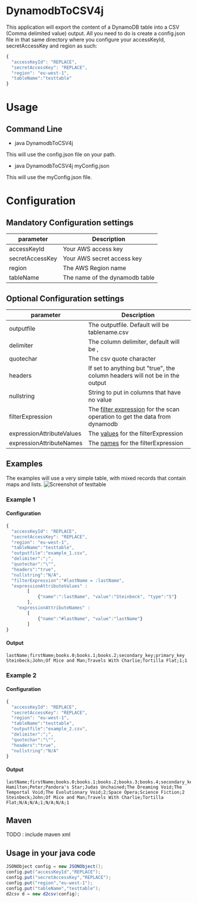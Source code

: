 # DynamodbToCSV4j
This application will export the content of a DynamoDB table into a CSV (Comma delimited value) output. All you need to do is create a config.json file in that same directory where you configure your accessKeyId, secretAccessKey and region as such:
```javascript
{
  "accessKeyId": "REPLACE",
  "secretAccessKey": "REPLACE",
  "region": "eu-west-1",
  "tableName":"testtable"
}
``` 
#  Usage
##  Command Line
* java DynamodbToCSV4j

This will use the config.json file on your path.
* java DynamodbToCSV4j myConfig.json

This will use the myConfig.json file.

# Configuration
## Mandatory Configuration settings

| parameter | Description
| ------------- |-------------| 
| accessKeyId | Your AWS access key
| secretAccessKey | Your AWS secret access key
| region | The AWS Region name
| tableName | The name of the dynamodb table

## Optional Configuration settings

| parameter | Description
| ------------- |-------------| 
| outputfile | The outputfile.  Default will be tablename.csv
| delimiter | The column delimiter, default will be ,
| quotechar | The csv quote character
| headers | If set to anything but "true", the column headers will not be in the output
| nullstring | String to put in columns that have no value
| filterExpression | The [filter expression](http://docs.aws.amazon.com/amazondynamodb/latest/developerguide/QueryAndScan.html#FilteringResults) for the scan operation to get the data from dynamodb 
| expressionAttributeValues | The [values](http://docs.aws.amazon.com/amazondynamodb/latest/developerguide/ExpressionPlaceholders.html#ExpressionAttributeValues) for the filterExpression
| expressionAttributeNames | The [names](http://docs.aws.amazon.com/amazondynamodb/latest/developerguide/ExpressionPlaceholders.html#ExpressionAttributeNames) for the filterExpression

## Examples
The examples will use a very simple table, with mixed records that contain maps and lists.
![Screenshot of testtable](https://s3.amazonaws.com/misc.quodlibet.be/dynamodb2csv4j/testtable.png)
### Example 1 
#### Configuration
```javascript
{
  "accessKeyId": "REPLACE",
  "secretAccessKey": "REPLACE",
  "region": "eu-west-1",
  "tableName":"testtable",
  "outputfile":"example_1.csv",
  "delimiter":";",
  "quotechar":"\"",
  "headers":"true",
  "nullstring":"N/A",
  "filterExpression":"#lastName = :lastName",
  "expressionAttributeValues" : 
		[
			{"name":":lastName", "value":"Steinbeck", "type":"S"}
		],
	"expressionAttributeNames" : 
		[
			{"name":"#lastName", "value":"lastName"}
		]
}
```
#### Output
```
lastName;firstName;books.0;books.1;books.2;secondary_key;primary_key
Steinbeck;John;Of Mice and Man;Travels With Charlie;Tortilla Flat;1;1
```
### Example 2 
#### Configuration
```javascript
{
  "accessKeyId": "REPLACE",
  "secretAccessKey": "REPLACE",
  "region": "eu-west-1",
  "tableName":"testtable",
  "outputfile":"example_2.csv",
  "delimiter":";",
  "quotechar":"\"",
  "headers":"true",
  "nullstring":"N/A"
}
```
#### Output
```
lastName;firstName;books.0;books.1;books.2;books.3;books.4;secondary_key;Genre.subtype;Genre.type;primary_key
Hamilton;Peter;Pandora's Star;Judas Unchained;The Dreaming Void;The Temportal Void;The Evolutionary Void;2;Space Opera;Science Fiction;2
Steinbeck;John;Of Mice and Man;Travels With Charlie;Tortilla Flat;N/A;N/A;1;N/A;N/A;1

```

## Maven
TODO : include maven xml
## Usage in your java code
```java
JSONObject config = new JSONObject();
config.put("accessKeyId","REPLACE");
config.put("secretAccessKey","REPLACE");
config.put("region","eu-west-1");
config.put("tableName","testtable");
d2csv d = new d2csv(config);
``` 
